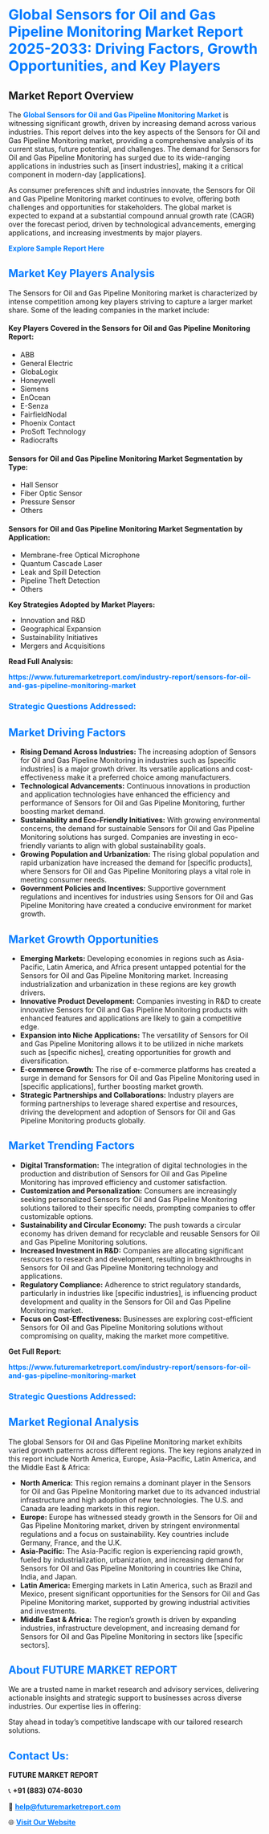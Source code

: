 <h1 style="color: #007BFF;">Global Sensors for Oil and Gas Pipeline Monitoring Market Report 2025-2033: Driving Factors, Growth Opportunities, and Key Players</h1>

<section id="overview">
<h2>Market Report Overview</h2>
<p>The <a href="https://www.futuremarketreport.com/industry-report/sensors-for-oil-and-gas-pipeline-monitoring-market" style="color: #007BFF; text-decoration: none;"><strong>Global Sensors for Oil and Gas Pipeline Monitoring Market</strong></a> is witnessing significant growth, driven by increasing demand across various industries. This report delves into the key aspects of the Sensors for Oil and Gas Pipeline Monitoring market, providing a comprehensive analysis of its current status, future potential, and challenges. The demand for Sensors for Oil and Gas Pipeline Monitoring has surged due to its wide-ranging applications in industries such as [insert industries], making it a critical component in modern-day [applications].</p>
<p>As consumer preferences shift and industries innovate, the Sensors for Oil and Gas Pipeline Monitoring market continues to evolve, offering both challenges and opportunities for stakeholders. The global market is expected to expand at a substantial compound annual growth rate (CAGR) over the forecast period, driven by technological advancements, emerging applications, and increasing investments by major players.</p>
</section>

<section id="overview">
<p><a href="https://www.futuremarketreport.com/request-sample/reportId=53287" style="color: #007BFF; text-decoration: none;"><strong>Explore Sample Report Here</strong></a></p>
</section>

<section id="key-players">
<h2 style="color: #007BFF;">Market Key Players Analysis</h2>
<p>The Sensors for Oil and Gas Pipeline Monitoring market is characterized by intense competition among key players striving to capture a larger market share. Some of the leading companies in the market include:</p>
<h4>Key Players Covered in the Sensors for Oil and Gas Pipeline Monitoring Report:</h4>
<ul><li>ABB</li><li>General Electric</li><li>GlobaLogix</li><li>Honeywell</li><li>Siemens</li><li>EnOcean</li><li>E-Senza</li><li>FairfieldNodal</li><li>Phoenix Contact</li><li>ProSoft Technology</li><li>Radiocrafts</li></ul>
<h4>Sensors for Oil and Gas Pipeline Monitoring Market Segmentation by Type:</h4>
<ul><li>Hall Sensor</li><li>Fiber Optic Sensor</li><li>Pressure Sensor</li><li>Others</li></ul>

<h4>Sensors for Oil and Gas Pipeline Monitoring Market Segmentation by Application:</h4>
<ul><li>Membrane-free Optical Microphone</li><li>Quantum Cascade Laser</li><li>Leak and Spill Detection</li><li>Pipeline Theft Detection</li><li>Others</li></ul>
<p><strong>Key Strategies Adopted by Market Players:</strong></p>
<ul>
<li>Innovation and R&D</li>
<li>Geographical Expansion</li>
<li>Sustainability Initiatives</li>
<li>Mergers and Acquisitions</li>
</ul>
</section>

<section>
<p><strong>Read Full Analysis: </strong></p><a href="https://www.futuremarketreport.com/industry-report/sensors-for-oil-and-gas-pipeline-monitoring-market" style="color: #007BFF; text-decoration: none;"><strong>https://www.futuremarketreport.com/industry-report/sensors-for-oil-and-gas-pipeline-monitoring-market</strong></a>
<h3 style="color: #007BFF;">Strategic Questions Addressed:</h3>
</section>

<section id="driving-factors">
<h2 style="color: #007BFF;">Market Driving Factors</h2>
<ul>
<li><strong>Rising Demand Across Industries:</strong> The increasing adoption of Sensors for Oil and Gas Pipeline Monitoring in industries such as [specific industries] is a major growth driver. Its versatile applications and cost-effectiveness make it a preferred choice among manufacturers.</li>
<li><strong>Technological Advancements:</strong> Continuous innovations in production and application technologies have enhanced the efficiency and performance of Sensors for Oil and Gas Pipeline Monitoring, further boosting market demand.</li>
<li><strong>Sustainability and Eco-Friendly Initiatives:</strong> With growing environmental concerns, the demand for sustainable Sensors for Oil and Gas Pipeline Monitoring solutions has surged. Companies are investing in eco-friendly variants to align with global sustainability goals.</li>
<li><strong>Growing Population and Urbanization:</strong> The rising global population and rapid urbanization have increased the demand for [specific products], where Sensors for Oil and Gas Pipeline Monitoring plays a vital role in meeting consumer needs.</li>
<li><strong>Government Policies and Incentives:</strong> Supportive government regulations and incentives for industries using Sensors for Oil and Gas Pipeline Monitoring have created a conducive environment for market growth.</li>
</ul>
</section>

<section id="growth-opportunities">
<h2 style="color: #007BFF;">Market Growth Opportunities</h2>
<ul>
<li><strong>Emerging Markets:</strong> Developing economies in regions such as Asia-Pacific, Latin America, and Africa present untapped potential for the Sensors for Oil and Gas Pipeline Monitoring market. Increasing industrialization and urbanization in these regions are key growth drivers.</li>
<li><strong>Innovative Product Development:</strong> Companies investing in R&D to create innovative Sensors for Oil and Gas Pipeline Monitoring products with enhanced features and applications are likely to gain a competitive edge.</li>
<li><strong>Expansion into Niche Applications:</strong> The versatility of Sensors for Oil and Gas Pipeline Monitoring allows it to be utilized in niche markets such as [specific niches], creating opportunities for growth and diversification.</li>
<li><strong>E-commerce Growth:</strong> The rise of e-commerce platforms has created a surge in demand for Sensors for Oil and Gas Pipeline Monitoring used in [specific applications], further boosting market growth.</li>
<li><strong>Strategic Partnerships and Collaborations:</strong> Industry players are forming partnerships to leverage shared expertise and resources, driving the development and adoption of Sensors for Oil and Gas Pipeline Monitoring products globally.</li>
</ul>
</section>

<section id="trending-factors">
<h2 style="color: #007BFF;">Market Trending Factors</h2>
<ul>
<li><strong>Digital Transformation:</strong> The integration of digital technologies in the production and distribution of Sensors for Oil and Gas Pipeline Monitoring has improved efficiency and customer satisfaction.</li>
<li><strong>Customization and Personalization:</strong> Consumers are increasingly seeking personalized Sensors for Oil and Gas Pipeline Monitoring solutions tailored to their specific needs, prompting companies to offer customizable options.</li>
<li><strong>Sustainability and Circular Economy:</strong> The push towards a circular economy has driven demand for recyclable and reusable Sensors for Oil and Gas Pipeline Monitoring solutions.</li>
<li><strong>Increased Investment in R&D:</strong> Companies are allocating significant resources to research and development, resulting in breakthroughs in Sensors for Oil and Gas Pipeline Monitoring technology and applications.</li>
<li><strong>Regulatory Compliance:</strong> Adherence to strict regulatory standards, particularly in industries like [specific industries], is influencing product development and quality in the Sensors for Oil and Gas Pipeline Monitoring market.</li>
<li><strong>Focus on Cost-Effectiveness:</strong> Businesses are exploring cost-efficient Sensors for Oil and Gas Pipeline Monitoring solutions without compromising on quality, making the market more competitive.</li>
</ul>
</section>

<section>
<p><strong>Get Full Report: </strong></p><a href="https://www.futuremarketreport.com/industry-report/sensors-for-oil-and-gas-pipeline-monitoring-market" style="color: #007BFF; text-decoration: none;"><strong>https://www.futuremarketreport.com/industry-report/sensors-for-oil-and-gas-pipeline-monitoring-market</strong></a>
<h3 style="color: #007BFF;">Strategic Questions Addressed:</h3>
</section>


<section id="regional-analysis">
<h2 style="color: #007BFF;">Market Regional Analysis</h2>
<p>The global Sensors for Oil and Gas Pipeline Monitoring market exhibits varied growth patterns across different regions. The key regions analyzed in this report include North America, Europe, Asia-Pacific, Latin America, and the Middle East & Africa:</p>
<ul>
<li><strong>North America:</strong> This region remains a dominant player in the Sensors for Oil and Gas Pipeline Monitoring market due to its advanced industrial infrastructure and high adoption of new technologies. The U.S. and Canada are leading markets in this region.</li>
<li><strong>Europe:</strong> Europe has witnessed steady growth in the Sensors for Oil and Gas Pipeline Monitoring market, driven by stringent environmental regulations and a focus on sustainability. Key countries include Germany, France, and the U.K.</li>
<li><strong>Asia-Pacific:</strong> The Asia-Pacific region is experiencing rapid growth, fueled by industrialization, urbanization, and increasing demand for Sensors for Oil and Gas Pipeline Monitoring in countries like China, India, and Japan.</li>
<li><strong>Latin America:</strong> Emerging markets in Latin America, such as Brazil and Mexico, present significant opportunities for the Sensors for Oil and Gas Pipeline Monitoring market, supported by growing industrial activities and investments.</li>
<li><strong>Middle East & Africa:</strong> The region’s growth is driven by expanding industries, infrastructure development, and increasing demand for Sensors for Oil and Gas Pipeline Monitoring in sectors like [specific sectors].</li>
</ul>
</section>

<footer>
<h2 style="color: #007BFF;">About FUTURE MARKET REPORT</h2>
<p>We are a trusted name in market research and advisory services, delivering actionable insights and strategic support to businesses across diverse industries. Our expertise lies in offering:</p>

<p>Stay ahead in today’s competitive landscape with our tailored research solutions.</p>

<h2 style="color: #007BFF;">Contact Us:</h2>
<p><strong>FUTURE MARKET REPORT</strong></p>
<p>📞 <strong>+91 (883) 074-8030</strong></p>
<p>📧 <strong><a href="mailto:help@futuremarketreport.com" style="color: #007BFF;">help@futuremarketreport.com</a></strong></p>
<p>🌐 <strong><a href="https://www.futuremarketreport.com/" style="color: #007BFF;">Visit Our Website</a></strong></p>
</footer>